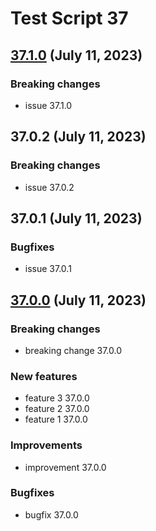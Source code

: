 # Test Script 37
## [37.1.0](37.1.0.md) (July 11, 2023)
### Breaking changes

* issue 37.1.0


##  37.0.2 (July 11, 2023)
### Breaking changes

* issue 37.0.2


##  37.0.1 (July 11, 2023)
### Bugfixes

* issue 37.0.1


##  [37.0.0](37.0.0.md) (July 11, 2023)
### Breaking changes

* breaking change 37.0.0

### New features

* feature 3 37.0.0
* feature 2 37.0.0
* feature 1 37.0.0

### Improvements

* improvement 37.0.0

### Bugfixes

* bugfix 37.0.0

